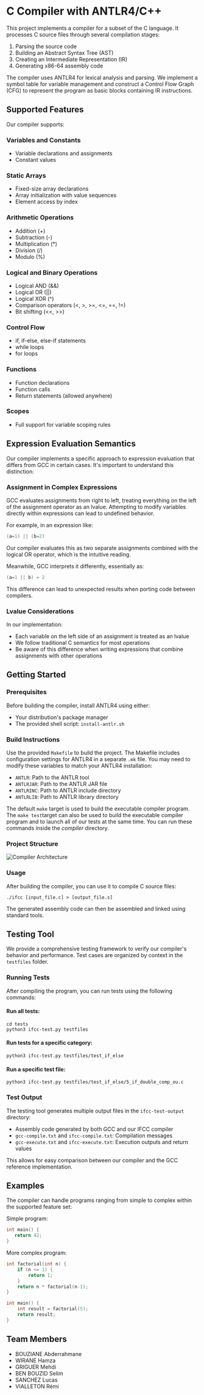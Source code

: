 # C Compiler with ANTLR4/C++

This project implements a compiler for a subset of the C language. It processes C source files through several compilation stages:
1. Parsing the source code
2. Building an Abstract Syntax Tree (AST)
3. Creating an Intermediate Representation (IR)
4. Generating x86-64 assembly code

The compiler uses ANTLR4 for lexical analysis and parsing. We implement a symbol table for variable management and construct a Control Flow Graph (CFG) to represent the program as basic blocks containing IR instructions.

## Supported Features

Our compiler supports:

### Variables and Constants
- Variable declarations and assignments
- Constant values

### Static Arrays
- Fixed-size array declarations
- Array initialization with value sequences
- Element access by index

### Arithmetic Operations
- Addition (+)
- Subtraction (-)
- Multiplication (*)
- Division (/)
- Modulo (%)

### Logical and Binary Operations
- Logical AND (&&)
- Logical OR (||)
- Logical XOR (^)
- Comparison operators (<, >, >=, <=, ==, !=)
- Bit shifting (<<, >>)

### Control Flow
- if, if-else, else-if statements
- while loops
- for loops

### Functions
- Function declarations
- Function calls
- Return statements (allowed anywhere)

### Scopes
- Full support for variable scoping rules

## Expression Evaluation Semantics

Our compiler implements a specific approach to expression evaluation that differs from GCC in certain cases. It's important to understand this distinction:

### Assignment in Complex Expressions

GCC evaluates assignments from right to left, treating everything on the left of the assignment operator as an lvalue. Attempting to modify variables directly within expressions can lead to undefined behavior.

For example, in an expression like:
```c
(a=1) || (b=2)
```

Our compiler evaluates this as two separate assignments combined with the logical OR operator, which is the intuitive reading.

Meanwhile, GCC interprets it differently, essentially as:
```c
(a=1 || b) = 2
```

This difference can lead to unexpected results when porting code between compilers.

### Lvalue Considerations

In our implementation:
- Each variable on the left side of an assignment is treated as an lvalue
- We follow traditional C semantics for most operations
- Be aware of this difference when writing expressions that combine assignments with other operations

## Getting Started

### Prerequisites

Before building the compiler, install ANTLR4 using either:
- Your distribution's package manager
- The provided shell script: `install-antlr.sh`

### Build Instructions

Use the provided `Makefile` to build the project. The Makefile includes configuration settings for ANTLR4 in a separate `.mk` file. You may need to modify these variables to match your ANTLR4 installation:
- `ANTLR`: Path to the ANTLR tool
- `ANTLRJAR`: Path to the ANTLR JAR file
- `ANTLRINC`: Path to ANTLR include directory
- `ANTLRLIB`: Path to ANTLR library directory

The default `make` target is used to build the executable compiler program. The `make test`target can also be used to build the executable compiler program and to launch all of our tests at the same time. You can run these commands inside the *compiler* directory.

### Project Structure
![Compiler Architecture](UML_class.jpeg "C Compiler Architecture")

### Usage

After building the compiler, you can use it to compile C source files:

```
./ifcc [input_file.c] > [output_file.s]
```

The generated assembly code can then be assembled and linked using standard tools.

## Testing Tool

We provide a comprehensive testing framework to verify our compiler's behavior and performance. Test cases are organized by context in the `testfiles` folder.

### Running Tests

After compiling the program, you can run tests using the following commands:

#### Run all tests:
```
cd tests
python3 ifcc-test.py testfiles
```

#### Run tests for a specific category:
```
python3 ifcc-test.py testfiles/test_if_else
```

#### Run a specific test file:
```
python3 ifcc-test.py testfiles/test_if_else/5_if_double_comp_ou.c
```

### Test Output

The testing tool generates multiple output files in the `ifcc-test-output` directory:
- Assembly code generated by both GCC and our IFCC compiler
- `gcc-compile.txt` and `ifcc-compile.txt`: Compilation messages
- `gcc-execute.txt` and `ifcc-execute.txt`: Execution outputs and return values

This allows for easy comparison between our compiler and the GCC reference implementation.

## Examples

The compiler can handle programs ranging from simple to complex within the supported feature set:

Simple program:
```c
int main() {
   return 42;
}
```

More complex program:
```c
int factorial(int n) {
    if (n <= 1) {
        return 1;
    }
    return n * factorial(n-1);
}

int main() {
    int result = factorial(5);
    return result;
}
```

## Team Members

- BOUZIANE Abderrahmane
- WIRANE Hamza
- GRIGUER Mehdi
- BEN BOUZID Selim
- SANCHEZ Lucas
- VIALLETON Rémi 